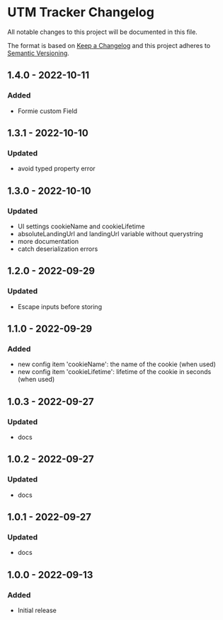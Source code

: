 # UTM Tracker Changelog

All notable changes to this project will be documented in this file.

The format is based on [Keep a Changelog](http://keepachangelog.com/) and this project adheres to [Semantic Versioning](http://semver.org/).

## 1.4.0 - 2022-10-11
### Added
- Formie custom Field

## 1.3.1 - 2022-10-10
### Updated
- avoid typed property error

## 1.3.0 - 2022-10-10
### Updated
- UI settings cookieName and cookieLifetime
- absoluteLandingUrl and landingUrl variable without querystring
- more documentation
- catch deserialization errors

## 1.2.0 - 2022-09-29
### Updated
- Escape inputs before storing

## 1.1.0 - 2022-09-29
### Added
- new config item 'cookieName': the name of the cookie (when used)
- new config item 'cookieLifetime': lifetime of the cookie in seconds (when used)

## 1.0.3 - 2022-09-27
### Updated
- docs

## 1.0.2 - 2022-09-27
### Updated
- docs

## 1.0.1 - 2022-09-27
### Updated
- docs

## 1.0.0 - 2022-09-13
### Added
- Initial release
